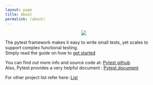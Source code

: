 ```yaml
---
layout: page
title: About
permalink: /about/
---
```



<center><img src ="{{site.url}}/assets/img/posts/pytest.png"></center>


The pytest framework makes it easy to write small tests, yet scales to support complex functional testing.<br>
Simply read the guide on how to [get started](/2019-1-OSS-L1/getting-started)


You can find out more info and source code at:
[Pytest github](https://github.com/pytest-dev/pytest/labels/status%3A%20easy)
<br>
Also, Pytest provides a very helpful document :
[Pytest document](https://docs.pytest.org/en/latest/)

For other project list refer here:
[List](https://github.com/MunGell/awesome-for-beginners)
